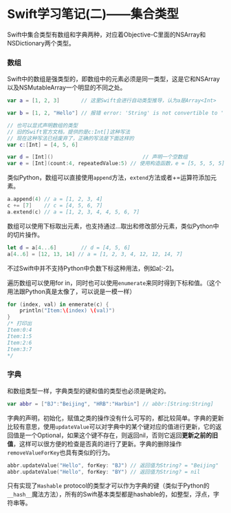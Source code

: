 Swift学习笔记(二)——集合类型
========================

Swift中集合类型有数组和字典两种，对应着Objective-C里面的NSArray和NSDictionary两个类型。

### 数组

Swift中的数组是强类型的，即数组中的元素必须是同一类型，这是它和NSArray以及NSMutableArray一个明显的不同之处。

```swift
var a = [1, 2, 3]       // 这里Swift会进行自动类型推导，认为a是Array<Int>

var b = [1, 2, "Hello"] // 报错 error: 'String' is not convertible to 'Int'

// 也可以显式声明数组的类型
// 旧的Swift官方文档，提供的是c:Int[]这种写法
// 现在这种写法已经废弃了，正确的写法是下面这样的
var c:[Int] = [4, 5, 6]

var d = [Int]()        						// 声明一个空数组
var e = [Int](count:4, repeatedValue:5) // 使用构造函数，e = [5, 5, 5, 5]
```

类似Python，数组可以直接使用```append```方法，```extend```方法或者+=运算符添加元素。

```swift
a.append(4) // a = [1, 2, 3, 4]
c += [7]    // c = [4, 5, 6, 7]
a.extend(c) // a = [1, 2, 3, 4, 4, 5, 6, 7]
```

数组可以使用下标取出元素，也支持通过...取出和修改部分元素，类似Python中的切片操作。

```swift
let d = a[4...6]  		// d = [4, 5, 6]
a[4..6] = [12, 13, 14] // a = [1, 2, 3, 4, 12, 12, 14, 7]
```

不过Swift中并不支持Python中负数下标这种用法，例如a[:-2]。

遍历数组可以使用for in，同时也可以使用```enumerate```来同时得到下标和值。（这个用法跟Python真是太像了，可以说是一模一样）

```swift
for (index, val) in enmerate(c) {
	println("Item:\(index) \(val)")
}
/* 打印出
Item:0:4
Item:1:5
Item:2:6
Item:3:7
*/
```

### 字典

和数组类型一样，字典类型的键和值的类型也必须是确定的。

```swift
var abbr = ["BJ":"Beijing", "HRB":"Harbin"] // abbr:[String:String]
```

字典的声明，初始化，赋值之类的操作没有什么可写的，都比较简单。字典的更新比较有意思，使用```updateValue```可以对字典中的某个键对应的值进行更新，它的返回值是一个Optional，如果这个键不存在，则返回nil，否则它返回**更新之前的旧值**，这样可以很方便的检查是否真的进行了更新。字典的删除操作```removeValueForKey```也具有类似的行为。

```swift
abbr.updateValue("Hello", forKey: "BJ") // 返回值为String? = "Beijing"
abbr.updateValue("Hello", forKey: "BY") // 返回值为String? = nil
```

只有实现了```Hashable``` protocol的类型才可以作为字典的键（类似于Python的```__hash__```魔法方法），所有的Swift基本类型都是hashable的，如整型，浮点，字符串等。
